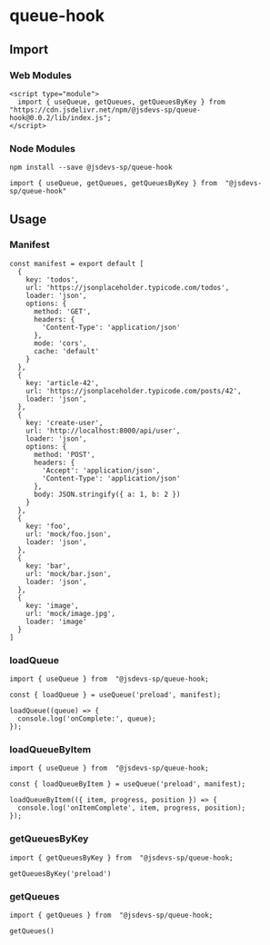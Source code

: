 # queue-hook

## Import

### Web Modules

```
<script type="module">
  import { useQueue, getQueues, getQueuesByKey } from "https://cdn.jsdelivr.net/npm/@jsdevs-sp/queue-hook@0.0.2/lib/index.js";
</script>
```

### Node Modules

```npm install --save @jsdevs-sp/queue-hook```

```import { useQueue, getQueues, getQueuesByKey } from  "@jsdevs-sp/queue-hook"```

## Usage

### Manifest

```
const manifest = export default [
  {
    key: 'todos',
    url: 'https://jsonplaceholder.typicode.com/todos',
    loader: 'json',
    options: {
      method: 'GET',
      headers: {
        'Content-Type': 'application/json'
      },
      mode: 'cors',
      cache: 'default'
    }
  },
  {
    key: 'article-42',
    url: 'https://jsonplaceholder.typicode.com/posts/42',
    loader: 'json',
  },
  {
    key: 'create-user',
    url: 'http://localhost:8000/api/user',
    loader: 'json',
    options: {
      method: 'POST',
      headers: {
        'Accept': 'application/json',
        'Content-Type': 'application/json'
      },
      body: JSON.stringify({ a: 1, b: 2 })
    }
  },
  {
    key: 'foo',
    url: 'mock/foo.json',
    loader: 'json',
  },
  {
    key: 'bar',
    url: 'mock/bar.json',
    loader: 'json',
  },
  {
    key: 'image',
    url: 'mock/image.jpg',
    loader: 'image'
  }
]

```

### loadQueue

```
import { useQueue } from  "@jsdevs-sp/queue-hook;

const { loadQueue } = useQueue('preload', manifest);

loadQueue((queue) => {
  console.log('onComplete:', queue);
});

```

### loadQueueByItem

```
import { useQueue } from  "@jsdevs-sp/queue-hook;

const { loadQueueByItem } = useQueue('preload', manifest);

loadQueueByItem(({ item, progress, position }) => {
  console.log('onItemComplete', item, progress, position);
});
```

### getQueuesByKey

```
import { getQueuesByKey } from  "@jsdevs-sp/queue-hook;

getQueuesByKey('preload')
```

### getQueues

```
import { getQueues } from  "@jsdevs-sp/queue-hook;

getQueues()
```